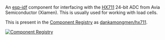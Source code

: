 An [esp-idf](https://github.com/espressif/esp-idf) component for interfacing
with the [HX711](https://www.lcsc.com/datasheet/lcsc_datasheet_2011051703_Avia-Semicon--Xiamen-HX711_C43656.pdf)
24-bit ADC from Avia Semiconductor (Xiamen). This is usually used for working with load cells.

This is present in the [Component Registry](https://components.espressif.com/)
as [dankamongmen/hx711](https://components.espressif.com/components/dankamongmen/hx711).

[![Component Registry](https://components.espressif.com/components/dankamongmen/hx711/badge.svg)](https://components.espressif.com/components/dankamongmen/hx711)
